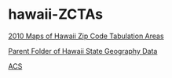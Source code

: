 # hawaii-ZCTAs


<a href="http://files.hawaii.gov/dbedt/op/gis/maps/2010_zcta.pdf">2010 Maps of Hawaii Zip Code Tabulation Areas</a>

<a href="http://census.hawaii.gov/home/geography/">Parent Folder of Hawaii State Geography Data</a>

<a href="https://factfinder.census.gov/faces/nav/jsf/pages/index.xhtml">ACS</a>
